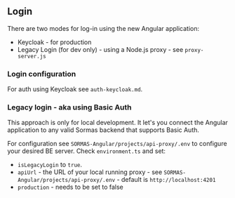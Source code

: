 ## Login

There are two modes for log-in using the new Angular application:

- Keycloak - for production
- Legacy Login (for dev only) - using a Node.js proxy - see `proxy-server.js`

### Login configuration

For auth using Keycloak see `auth-keycloak.md`.

### Legacy login - aka using Basic Auth

This approach is only for local development. It let's you connect the Angular application to any valid Sormas backend that supports Basic Auth.

For configuration see `SORMAS-Angular/projects/api-proxy/.env` to configure your desired BE server.
Check `environment.ts` and set:

- `isLegacyLogin` to `true`.
- `apiUrl` - the URL of your local running proxy - see `SORMAS-Angular/projects/api-proxy/.env` - default is `http://localhost:4201`
- `production` - needs to be set to false
